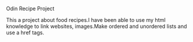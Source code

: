 Odin Recipe Project

This a project about food recipes.I have been able to use my html knowledge to link websites, images.Make ordered and unordered lists and use a href tags.
